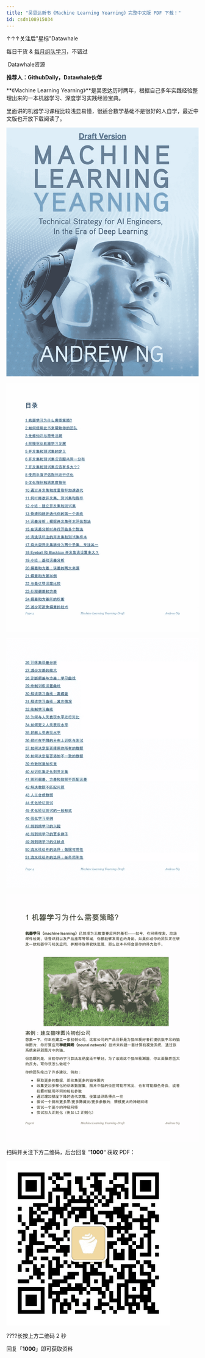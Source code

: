 ```yaml
---
title: "吴恩达新书《Machine Learning Yearning》完整中文版 PDF 下载！"
id: csdn108915034
---
```


↑↑↑关注后"星标"Datawhale

每日干货 & [每月组队学习](https://mp.weixin.qq.com/mp/appmsgalbum?__biz=MzIyNjM2MzQyNg%3D%3D&action=getalbum&album_id=1338040906536108033#wechat_redirect)，不错过

 Datawhale资源 

**推荐人：GithubDaily，Datawhale伙伴**

**《Machine Learning Yearning》**是吴恩达历时两年，根据自己多年实践经验整理出来的一本机器学习、深度学习实践经验宝典。

里面讲的机器学习课程比较浅显易懂，很适合数学基础不是很好的人自学，最近中文版也开放下载阅读了。

![](../img/7c3c5ce951f116a39b68484e5d31b24b.png)

![](../img/38ebfe614c5f8742cde5ca7cb8a95ff7.png)

![](../img/6c502aca5a6c9b17a616b53bde60e709.png)

![](../img/4aefeb0e770155cb143a2f40badd1da2.png)

扫码并关注下方二维码，后台回复 ”******1000******“ 获取 PDF：

![](../img/0d640c720ca84d6baedb73cc923c3cc5.png)

????长按上方二维码 2 秒

回复「********1000********」即可获取资料